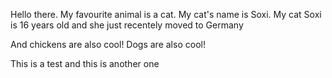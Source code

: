 Hello there.
My favourite animal is a cat.
My cat's name is Soxi.
My cat Soxi is 16 years old and she just recentely moved to Germany



And chickens are also cool!
Dogs are also cool! 

This is a test and this is another one


